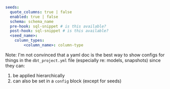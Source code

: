 ```yml
seeds:
  quote_columns: true | false
  enabled: true | false
  schema: schema_name
  pre-hook: sql-snippet # is this available?
  post-hook: sql-snippet # is this available?
  <seed_name>:
    column_types:
        <column_name>: column-type
```

Note: I'm not convinced that a yaml doc is the best way to show configs for things in the `dbt_project.yml` file (especially re: models, snapshots) since they can:
1. be applied hierarchically
2. can also be set in a `config` block (except for seeds)